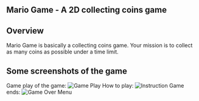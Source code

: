 ## Mario Game - A 2D collecting coins game

## Overview
Mario Game is basically a collecting coins game. Your mission is to collect as many coins as possible under a time limit.

## Some screenshots of the game
Game play of the game:
![Game Play](https://github.com/user-attachments/assets/d1608874-b123-4194-ad51-ddd84ad81797)
How to play:
![Instruction](https://github.com/user-attachments/assets/4e5b29ff-6e79-41fc-b0da-71efdbba321d)
Game ends:
![Game Over Menu](https://github.com/user-attachments/assets/8f5c59dc-afc4-4303-b905-7218ec479cbd)
